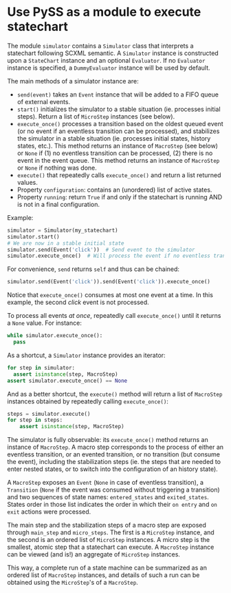 # Use PySS as a module to execute statechart

The module `simulator` contains a `Simulator` class that interprets a statechart following SCXML semantic.
A `Simulator` instance is constructed upon a `StateChart` instance and an optional `Evaluator`.
If no `Evaluator` instance is specified, a `DummyEvaluator` instance will be used by default.

The main methods of a simulator instance are:
 - `send(event)` takes an `Event` instance that will be added to a FIFO queue of external events.
 - `start()` initializes the simulator to a stable situation (ie. processes initial steps). Return a list of `MicroStep` instances (see below).
 - `execute_once()` processes a transition based on the oldest queued event (or no event if an eventless transition can be processed), and stabilizes
  the simulator in a stable situation (ie. processes initial states, history states, etc.). This method returns an instance of `MacroStep` (see
  below) or `None` if (1) no eventless transition can be processed, (2) there is no event in the event queue.
  This method returns an instance of `MacroStep` or `None` if nothing was done.
 - `execute()` that repeatedly calls `execute_once()` and return a list returned values.
 - Property `configuration`: contains an (unordered) list of active states.
 - Property `running`: return `True` if and only if the statechart is running AND is not in a final configuration.

Example:
```python
simulator = Simulator(my_statechart)
simulator.start()
# We are now in a stable initial state
simulator.send(Event('click'))  # Send event to the simulator
simulator.execute_once()  # Will process the event if no eventless transitions are found at first
```

For convenience, `send` returns `self` and thus can be chained:
```python
simulator.send(Event('click')).send(Event('click')).execute_once()
```

Notice that `execute_once()` consumes at most one event at a time.
In this example, the second *click* event is not processed.

To process all events *at once*, repeatedly call `execute_once()` until it returns a `None` value.
For instance:
```python
while simulator.execute_once():
  pass
```

As a shortcut, a `Simulator` instance provides an iterator:
```python
for step in simulator:
  assert isinstance(step, MacroStep)
assert simulator.execute_once() == None
```

And as a better shortcut, the `execute()` method will return a list of `MacroStep` instances
obtained by repeatedly calling `execute_once()`:
```python
steps = simulator.execute()
for step in steps:
    assert isinstance(step, MacroStep)
```

The simulator is fully observable: its `execute_once()` method returns an instance of `MacroStep`.
A macro step corresponds to the process of either an eventless transition, or an evented transition,
or no transition (but consume the event), including the stabilization steps (ie. the steps that are needed
to enter nested states, or to switch into the configuration of an history state).

A `MacroStep` exposes an `Event` (`None` in case of eventless transition), a `Transition` (`None` if the
event was consumed without triggering a transition) and two sequences of state names: `entered_states` and
`exited_states`. States order in those list indicates the order in which their `on entry` and `on exit` actions
were processed.

The main step and the stabilization steps of a macro step are exposed through `main_step` and `micro_steps`.
The first is a `MicroStep` instance, and the second is an ordered list of `MicroStep` instances.
A micro step is the smallest, atomic step that a statechart can execute.
A `MacroStep` instance can be viewed (and is!) an aggregate of `MicroStep` instances.

This way, a complete run of a state machine can be summarized as an ordered list of `MacroStep` instances,
and details of such a run can be obtained using the `MicroStep`'s of a `MacroStep`.
